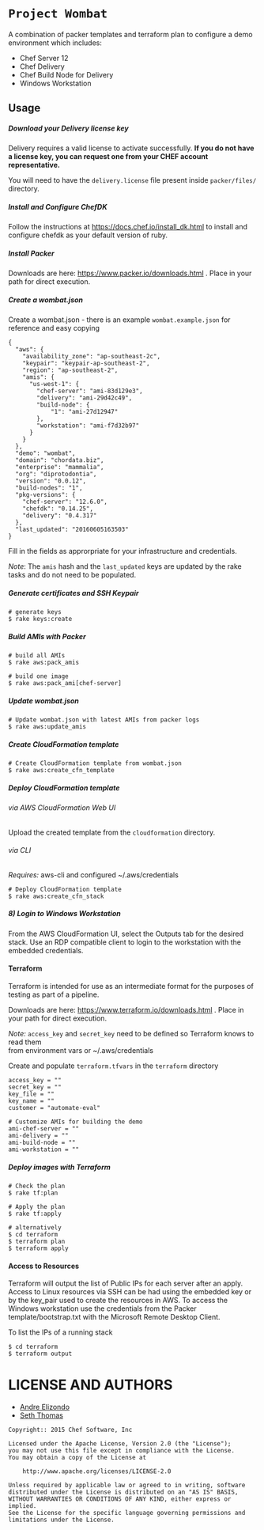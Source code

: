 # `Project Wombat`
A combination of packer templates and terraform plan to configure a demo environment which includes:

* Chef Server 12
* Chef Delivery
* Chef Build Node for Delivery
* Windows Workstation


Usage
------------

##### Download your Delivery license key
Delivery requires a valid license to activate successfully. **If you do
not have a license key, you can request one from your CHEF account
representative.**

You will need to have the `delivery.license` file present inside `packer/files/`
directory.

##### Install and Configure ChefDK

Follow the instructions at https://docs.chef.io/install_dk.html to install and configure chefdk as your default version of ruby.

##### Install Packer

Downloads are here: https://www.packer.io/downloads.html . Place in your path for direct execution.

##### Create a wombat.json

Create a wombat.json - there is an example `wombat.example.json` for reference and easy copying
```
{
  "aws": {
    "availability_zone": "ap-southeast-2c",
    "keypair": "keypair-ap-southeast-2",
    "region": "ap-southeast-2",
    "amis": {
      "us-west-1": {
        "chef-server": "ami-83d129e3",
        "delivery": "ami-29d42c49",
        "build-node": {
            "1": "ami-27d12947"
        },
        "workstation": "ami-f7d32b97"
      }
    }
  },
  "demo": "wombat",
  "domain": "chordata.biz",
  "enterprise": "mammalia",
  "org": "diprotodontia",
  "version": "0.0.12",
  "build-nodes": "1",
  "pkg-versions": {
    "chef-server": "12.6.0",
    "chefdk": "0.14.25",
    "delivery": "0.4.317"
  },
  "last_updated": "20160605163503"
}
```
Fill in the fields as approrpriate for your infrastructure and credentials.

*Note*: The `amis` hash and the `last_updated` keys are updated by the rake tasks and do not need to be populated.

##### Generate certificates and SSH Keypair

```
# generate keys
$ rake keys:create

```

##### Build AMIs with Packer

```
# build all AMIs
$ rake aws:pack_amis

# build one image
$ rake aws:pack_ami[chef-server]

```

##### Update wombat.json

```
# Update wombat.json with latest AMIs from packer logs
$ rake aws:update_amis

```

##### Create CloudFormation template

```
# Create CloudFormation template from wombat.json
$ rake aws:create_cfn_template
```

##### Deploy CloudFormation template

###### via AWS CloudFormation Web UI

Upload the created template from the `cloudformation` directory.

###### via CLI

*Requires:* aws-cli and configured ~/.aws/credentials

```
# Deploy CloudFormation template
$ rake aws:create_cfn_stack
```

##### 8) Login to Windows Workstation

From the AWS CloudFormation UI, select the Outputs tab for the desired stack.
Use an RDP compatible client to login to the workstation with the embedded credentials.

#### Terraform

Terraform is intended for use as an intermediate format for the purposes of
testing as part of a pipeline.

Downloads are here: https://www.terraform.io/downloads.html . Place in your path for direct execution.

*Note:* `access_key` and `secret_key` need to be defined so Terraform knows to read them  
from environment vars or ~/.aws/credentials

Create and populate `terraform.tfvars` in the `terraform` directory

```
access_key = ""
secret_key = ""
key_file = ""
key_name = ""
customer = "automate-eval"

# Customize AMIs for building the demo
ami-chef-server = ""
ami-delivery = ""
ami-build-node = ""
ami-workstation = ""

```

##### Deploy images with Terraform

```
# Check the plan
$ rake tf:plan

# Apply the plan
$ rake tf:apply

# alternatively
$ cd terraform
$ terraform plan
$ terraform apply
```

#### Access to Resources

Terraform will output the list of Public IPs for each server after an apply. Access to Linux resources
via SSH can be had using the embedded key or by the key_pair used to create the resources in AWS. To
access the Windows workstation use the credentials from the Packer template/bootstrap.txt with the
Microsoft Remote Desktop Client.

To list the IPs of a running stack
```
$ cd terraform
$ terraform output
```

LICENSE AND AUTHORS
===================
* [Andre Elizondo](https://github.com/andrewelizondo)
* [Seth Thomas](https://github.com/cheeseplus)

```text
Copyright:: 2015 Chef Software, Inc

Licensed under the Apache License, Version 2.0 (the "License");
you may not use this file except in compliance with the License.
You may obtain a copy of the License at

    http://www.apache.org/licenses/LICENSE-2.0

Unless required by applicable law or agreed to in writing, software
distributed under the License is distributed on an "AS IS" BASIS,
WITHOUT WARRANTIES OR CONDITIONS OF ANY KIND, either express or implied.
See the License for the specific language governing permissions and
limitations under the License.
```
